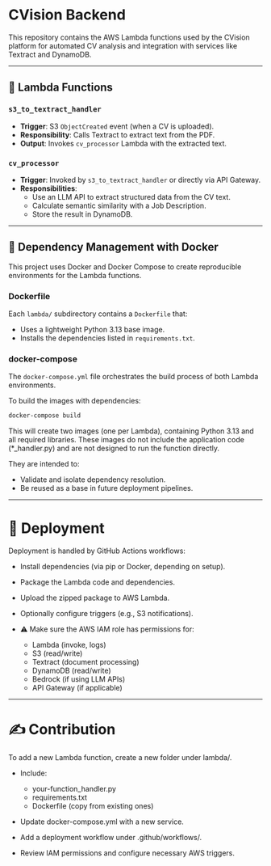 # CVision Backend

This repository contains the AWS Lambda functions used by the CVision platform for automated CV analysis and integration with services like Textract and DynamoDB.

---

## 🧠 Lambda Functions

### `s3_to_textract_handler`

- **Trigger**: S3 `ObjectCreated` event (when a CV is uploaded).
- **Responsibility**: Calls Textract to extract text from the PDF.
- **Output**: Invokes `cv_processor` Lambda with the extracted text.

### `cv_processor`

- **Trigger**: Invoked by `s3_to_textract_handler` or directly via API Gateway.
- **Responsibilities**:
  - Use an LLM API to extract structured data from the CV text.
  - Calculate semantic similarity with a Job Description.
  - Store the result in DynamoDB.

---

## 🐳 Dependency Management with Docker

This project uses Docker and Docker Compose to create reproducible environments for the Lambda functions.

### Dockerfile

Each `lambda/` subdirectory contains a `Dockerfile` that:

- Uses a lightweight Python 3.13 base image.
- Installs the dependencies listed in `requirements.txt`.

### docker-compose

The `docker-compose.yml` file orchestrates the build process of both Lambda environments.

To build the images with dependencies:

```bash
docker-compose build
```
This will create two images (one per Lambda), containing Python 3.13 and all required libraries.
These images do not include the application code (*_handler.py) and are not designed to run the function directly.

They are intended to:

- Validate and isolate dependency resolution. 
- Be reused as a base in future deployment pipelines.

---
# 🚀 Deployment

Deployment is handled by GitHub Actions workflows:

- Install dependencies (via pip or Docker, depending on setup).

- Package the Lambda code and dependencies.

- Upload the zipped package to AWS Lambda.

- Optionally configure triggers (e.g., S3 notifications).

- ⚠️ Make sure the AWS IAM role has permissions for:
  - Lambda (invoke, logs)
  - S3 (read/write)
  - Textract (document processing)
  - DynamoDB (read/write)
  - Bedrock (if using LLM APIs)
  - API Gateway (if applicable)

---
# ✍️ Contribution

To add a new Lambda function, create a new folder under lambda/.
- Include:
  - your-function_handler.py 
  - requirements.txt 
  - Dockerfile (copy from existing ones)

- Update docker-compose.yml with a new service. 
- Add a deployment workflow under .github/workflows/. 
- Review IAM permissions and configure necessary AWS triggers.